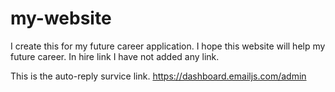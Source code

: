# my-website
I create this for my future career application.
I hope this website will help my future career.
In hire link I have not added any link. 

This is the auto-reply survice link. 
https://dashboard.emailjs.com/admin 
